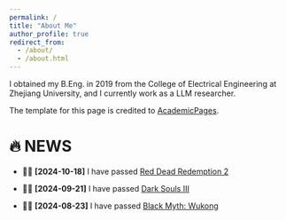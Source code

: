 ```yaml
---
permalink: /
title: "About Me"
author_profile: true
redirect_from: 
  - /about/
  - /about.html
---
```



I obtained my B.Eng. in 2019 from the College of Electrical Engineering at Zhejiang University, and I currently work as a LLM researcher.

The template for this page is credited to [AcademicPages](https://academicpages.github.io/).

🔥 NEWS
======

<!-- tring to pass Red Dead Redemption 2 -->
- 🎉🎉 **[2024-10-18]** I have passed [Red Dead Redemption 2](https://store.steampowered.com/app/1174180/_/?l=schinese#:~:text=%E3%80%8A%E7%BA%A2%E8%89%B2%E8%BF%BD%E6%9D%80%EF%BC%9A%E6%9C%AA%E5%AE%8C%E5%85%A8%E7%89%88%E3%80%8B)
<!-- pass Dark Souls III -->
- 🎉🎉 **[2024-09-21]** I have passed [Dark Souls III](https://store.steampowered.com/app/374320/_/?l=schinese#:~:text=%E3%80%8A%E6%9A%97%E9%BB%91%E7%9A%84%E9%AD%82%E9%AD%94%EF%BC%9A%E4%B8%89%E3%80%8B)
<!-- pass Black Myth: wukong -->
- 🎉🎉 **[2024-08-23]** I have passed [Black Myth: Wukong](https://store.steampowered.com/app/2358720/_/?l=schinese#:~:text=%E3%80%8A%E9%BB%91%E7%A5%9E%E8%AF%9D%EF%BC%9A%E6%82%9F)
